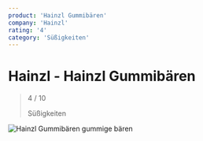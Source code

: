 ```yaml
---
product: 'Hainzl Gummibären'
company: 'Hainzl'
rating: '4'
category: 'Süßigkeiten'
---
```


# Hainzl - Hainzl Gummibären
>
> 4 / 10
>
> Süßigkeiten

![Hainzl Gummibären](./assets/hainzl-hainzl-gummibären-70b5879c-6b33-4046-8be9-9f85ebebffcb.jpg)
gummige bären

